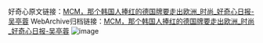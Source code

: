 好奇心原文链接：[MCM，那个韩国人捧红的德国牌要走出欧洲_时尚_好奇心日报-吴亭蓉](https://www.qdaily.com/articles/3301.html)
WebArchive归档链接：[MCM，那个韩国人捧红的德国牌要走出欧洲_时尚_好奇心日报-吴亭蓉](http://web.archive.org/web/20170525103018/http://www.qdaily.com:80/articles/3301.html)
![image](http://ww3.sinaimg.cn/large/007d5XDply1g3vcatdjxuj30u04wdhdt)